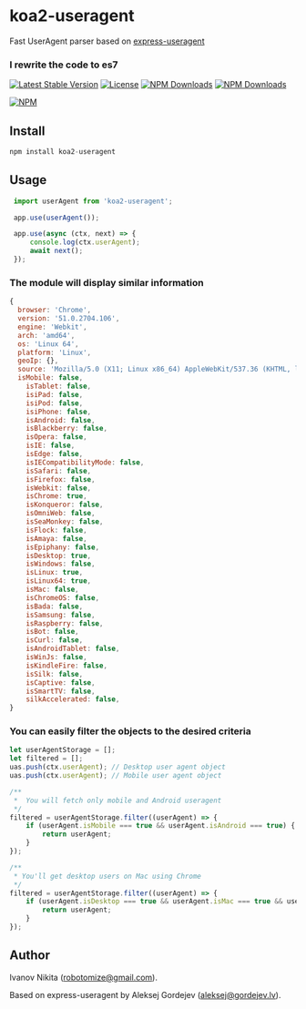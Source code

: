 koa2-useragent
=====
Fast UserAgent parser based on [express-useragent](https://github.com/biggora/express-useragent)  
### I rewrite the code to es7
[![Latest Stable Version](https://img.shields.io/npm/v/koa2-useragent.svg?style=flat-square)](https://www.npmjs.com/package/koa2-useragent)
[![License](https://img.shields.io/npm/l/koa2-useragent.svg?style=flat-square)](https://www.npmjs.com/package/koa2-useragent)
[![NPM Downloads](https://img.shields.io/npm/dt/koa2-useragent.svg?style=flat-square)](https://www.npmjs.com/package/koa2-useragent)
[![NPM Downloads](https://img.shields.io/npm/dm/koa2-useragent.svg?style=flat-square)](https://www.npmjs.com/package/koa2-useragent)

[![NPM](https://nodei.co/npm/koa2-useragent.png?downloads=true&downloadRank=true&stars=true)](https://nodei.co/npm/koa2-useragent/)  

## Install 

```js
npm install koa2-useragent
```

## Usage 
```js
 import userAgent from 'koa2-useragent';

 app.use(userAgent());

 app.use(async (ctx, next) => {
     console.log(ctx.userAgent);
     await next();
 });
```

### The module will display similar information

```js
{ 
  browser: 'Chrome',
  version: '51.0.2704.106',
  engine: 'Webkit',
  arch: 'amd64',
  os: 'Linux 64',
  platform: 'Linux',
  geoIp: {},
  source: 'Mozilla/5.0 (X11; Linux x86_64) AppleWebKit/537.36 (KHTML, like Gecko) Chrome/51.0.2704.106 Safari/537.36' 
  isMobile: false,
    isTablet: false,
    isiPad: false,
    isiPod: false,
    isiPhone: false,
    isAndroid: false,
    isBlackberry: false,
    isOpera: false,
    isIE: false,
    isEdge: false,
    isIECompatibilityMode: false,
    isSafari: false,
    isFirefox: false,
    isWebkit: false,
    isChrome: true,
    isKonqueror: false,
    isOmniWeb: false,
    isSeaMonkey: false,
    isFlock: false,
    isAmaya: false,
    isEpiphany: false,
    isDesktop: true,
    isWindows: false,
    isLinux: true,
    isLinux64: true,
    isMac: false,
    isChromeOS: false,
    isBada: false,
    isSamsung: false,
    isRaspberry: false,
    isBot: false,
    isCurl: false,
    isAndroidTablet: false,
    isWinJs: false,
    isKindleFire: false,
    isSilk: false,
    isCaptive: false,
    isSmartTV: false,
    silkAccelerated: false,
}
```

### You can easily filter the objects to the desired criteria

```js
let userAgentStorage = [];
let filtered = [];
uas.push(ctx.userAgent); // Desktop user agent object
uas.push(ctx.userAgent); // Mobile user agent object

/**
 *  You will fetch only mobile and Android useragent
 */
filtered = userAgentStorage.filter((userAgent) => {
    if (userAgent.isMobile === true && userAgent.isAndroid === true) {
        return userAgent;
    }
});

/**
 * You'll get desktop users on Mac using Chrome
 */
filtered = userAgentStorage.filter((userAgent) => {
    if (userAgent.isDesktop === true && userAgent.isMac === true && userAgent.isChrome) {
        return userAgent;
    }
});
```

## Author

Ivanov Nikita  (robotomize@gmail.com).

Based on express-useragent by Aleksej Gordejev (aleksej@gordejev.lv).
